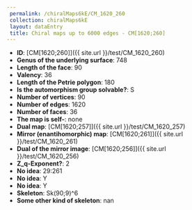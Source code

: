 ```yaml
--- 
 permalink: /chiralMaps6kE/CM_1620_260 
 collection: chiralMaps6kE
 layout: dataEntry
 title: Chiral maps up to 6000 edges - CM[1620;260]
---
```


- **ID**: [CM[1620;260]]({{ site.url }}/test/CM_1620_260)
- **Genus of the underlying surface**: 748
- **Length of the face**: 90
- **Valency**: 36
- **Length of the Petrie polygon**: 180
- **Is the automorphism group solvable?**: S
- **Number of vertices**: 90
- **Number of edges**: 1620
- **Number of faces**: 36
- **The map is self-**: none
- **Dual map**: [CM[1620;257]]({{ site.url }}/test/CM_1620_257)
- **Mirror (enantihomorphic) map**: [CM[1620;261]]({{ site.url }}/test/CM_1620_261)
- **Dual of the mirror image**: [CM[1620;256]]({{ site.url }}/test/CM_1620_256)
- **Z_q-Exponent?**: 2
- **No idea**:  29:261
- **No idea**: Y
- **No idea**: Y
- **Skeleton**: Sk(90;9)^6
- **Some other kind of skeleton**: nan
